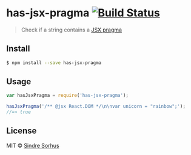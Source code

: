 # has-jsx-pragma [![Build Status](https://travis-ci.org/sindresorhus/has-jsx-pragma.svg?branch=master)](https://travis-ci.org/sindresorhus/has-jsx-pragma)

> Check if a string contains a [JSX pragma](http://facebook.github.io/react/docs/jsx-in-depth.html)


## Install

```sh
$ npm install --save has-jsx-pragma
```


## Usage

```js
var hasJsxPragma = require('has-jsx-pragma');

hasJsxPragma('/** @jsx React.DOM */\n\nvar unicorn = "rainbow";');
//=> true
```


## License

MIT © [Sindre Sorhus](http://sindresorhus.com)

